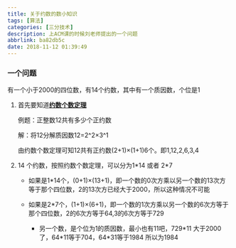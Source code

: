 ```yaml
---
title: 关于约数的数小知识
tags: [算法]
categories: [三分技术]
description: 上ACM课的时候刘老师提出的一个问题
abbrlink: ba82db5c
date: 2018-11-12 01:39:49
---
```


### 一个问题

有一个小于2000的四位数，有14个约数，其中有一个质因数，个位是1

1.  首先要知道[**约数个数定理**](https://baike.baidu.com/item/%E7%BA%A6%E6%95%B0%E4%B8%AA%E6%95%B0%E5%AE%9A%E7%90%86)

    例题：正整数12共有多少个正约数

    解：将12分解质因数12=2^2×3^1

    由约数个数定理可知12共有正约数(2+1)×(1+1)6个。即1,12,2,6,3,4

2.  14 个约数，按照约数个数定理，可以分为1\*14 或者 2\*7

    *   如果是1*14个，(0+1)×(13+1)，即一个数的0次方乘以另一个数的13次方等于那个四位数，2的13次方已经大于2000，所以这种情况不可能
      
    *   如果是2*7个，(1+1)×(6+1)，即一个数的1次方乘以另一个数的6次方等于那个四位数，2的6次方等于64,3的6次方等于729
      
        *   另一个数，是个位为1的质因数，最小也有11吧，729\*11 大于2000了，64\*11等于704，64*31等于1984 所以为1984
